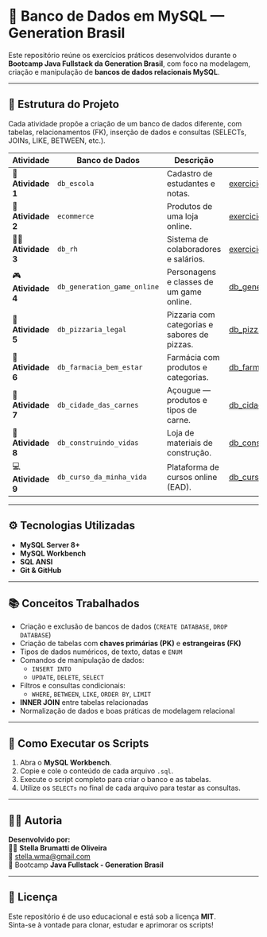# 🧠 Banco de Dados em MySQL — Generation Brasil  
Este repositório reúne os exercícios práticos desenvolvidos durante o **Bootcamp Java Fullstack da Generation Brasil**, com foco na modelagem, criação e manipulação de **bancos de dados relacionais MySQL**.

---

## 🧩 Estrutura do Projeto

Cada atividade propõe a criação de um banco de dados diferente, com tabelas, relacionamentos (FK), inserção de dados e consultas (SELECTs, JOINs, LIKE, BETWEEN, etc.).

| Atividade | Banco de Dados | Descrição | Arquivo |
|------------|----------------|------------|----------|
| 🏫 **Atividade 1** | `db_escola` | Cadastro de estudantes e notas. | [exercicio 1.sql](./exercicio%201.sql) |
| 🛒 **Atividade 2** | `ecommerce` | Produtos de uma loja online. | [exercicio 2.sql](./exercicio%202.sql) |
| 👩‍💼 **Atividade 3** | `db_rh` | Sistema de colaboradores e salários. | [exercicio 3.sql](./exercicio%203.sql) |
| 🎮 **Atividade 4** | `db_generation_game_online` | Personagens e classes de um game online. | [db_generation_game_online.sql](./db_generation_game_online.sql) |
| 🍕 **Atividade 5** | `db_pizzaria_legal` | Pizzaria com categorias e sabores de pizzas. | [db_pizzaria_legal.sql](./db_pizzaria_legal.sql) |
| 💊 **Atividade 6** | `db_farmacia_bem_estar` | Farmácia com produtos e categorias. | [db_farmacia_bem_estar.sql](./db_farmacia_bem_estar.sql) |
| 🥩 **Atividade 7** | `db_cidade_das_carnes` | Açougue — produtos e tipos de carne. | [db_cidade_das_carnes.sql](./db_cidade_das_carnes.sql) |
| 🧱 **Atividade 8** | `db_construindo_vidas` | Loja de materiais de construção. | [db_construindo_vidas.sql](./db_construindo_vidas.sql) |
| 💻 **Atividade 9** | `db_curso_da_minha_vida` | Plataforma de cursos online (EAD). | [db_curso_da_minha_vida.sql](./db_curso_da_minha_vida.sql) |

---

## ⚙️ Tecnologias Utilizadas
- **MySQL Server 8+**
- **MySQL Workbench**
- **SQL ANSI**
- **Git & GitHub**

---

## 📚 Conceitos Trabalhados
- Criação e exclusão de bancos de dados (`CREATE DATABASE`, `DROP DATABASE`)  
- Criação de tabelas com **chaves primárias (PK)** e **estrangeiras (FK)**  
- Tipos de dados numéricos, de texto, datas e `ENUM`  
- Comandos de manipulação de dados:  
  - `INSERT INTO`  
  - `UPDATE`, `DELETE`, `SELECT`  
- Filtros e consultas condicionais:  
  - `WHERE`, `BETWEEN`, `LIKE`, `ORDER BY`, `LIMIT`  
- **INNER JOIN** entre tabelas relacionadas  
- Normalização de dados e boas práticas de modelagem relacional  

---

## 🚀 Como Executar os Scripts
1. Abra o **MySQL Workbench**.  
2. Copie e cole o conteúdo de cada arquivo `.sql`.  
3. Execute o script completo para criar o banco e as tabelas.  
4. Utilize os `SELECTs` no final de cada arquivo para testar as consultas.  

---

## 🧑‍💻 Autoria
**Desenvolvido por:**  
👩‍💻 **Stella Brumatti de Oliveira**  
📧 [stella.wma@gmail.com](mailto:stella.wma@gmail.com)  
💼 Bootcamp **Java Fullstack - Generation Brasil**

---

## 📝 Licença
Este repositório é de uso educacional e está sob a licença **MIT**.  
Sinta-se à vontade para clonar, estudar e aprimorar os scripts!
